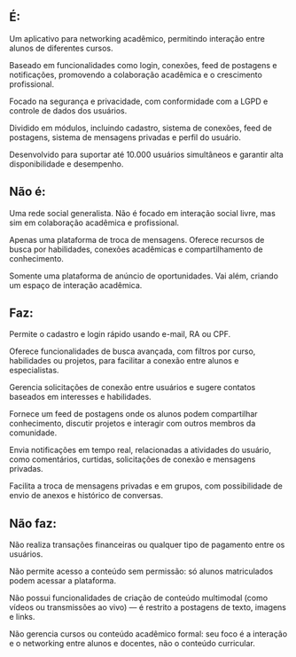## É:
Um aplicativo para networking acadêmico, permitindo interação entre alunos de diferentes cursos.

Baseado em funcionalidades como login, conexões, feed de postagens e notificações, promovendo a colaboração acadêmica e o crescimento profissional.

Focado na segurança e privacidade, com conformidade com a LGPD e controle de dados dos usuários.

Dividido em módulos, incluindo cadastro, sistema de conexões, feed de postagens, sistema de mensagens privadas e perfil do usuário.

Desenvolvido para suportar até 10.000 usuários simultâneos e garantir alta disponibilidade e desempenho.

## Não é:
Uma rede social generalista. Não é focado em interação social livre, mas sim em colaboração acadêmica e profissional.

Apenas uma plataforma de troca de mensagens. Oferece recursos de busca por habilidades, conexões acadêmicas e compartilhamento de conhecimento.

Somente uma plataforma de anúncio de oportunidades. Vai além, criando um espaço de interação acadêmica.

## Faz:
Permite o cadastro e login rápido usando e-mail, RA ou CPF.

Oferece funcionalidades de busca avançada, com filtros por curso, habilidades ou projetos, para facilitar a conexão entre alunos e especialistas.

Gerencia solicitações de conexão entre usuários e sugere contatos baseados em interesses e habilidades.

Fornece um feed de postagens onde os alunos podem compartilhar conhecimento, discutir projetos e interagir com outros membros da comunidade.

Envia notificações em tempo real, relacionadas a atividades do usuário, como comentários, curtidas, solicitações de conexão e mensagens privadas.

Facilita a troca de mensagens privadas e em grupos, com possibilidade de envio de anexos e histórico de conversas.

## Não faz:
Não realiza transações financeiras ou qualquer tipo de pagamento entre os usuários.

Não permite acesso a conteúdo sem permissão: só alunos matriculados podem acessar a plataforma.

Não possui funcionalidades de criação de conteúdo multimodal (como vídeos ou transmissões ao vivo) — é restrito a postagens de texto, imagens e links.

Não gerencia cursos ou conteúdo acadêmico formal: seu foco é a interação e o networking entre alunos e docentes, não o conteúdo curricular.
